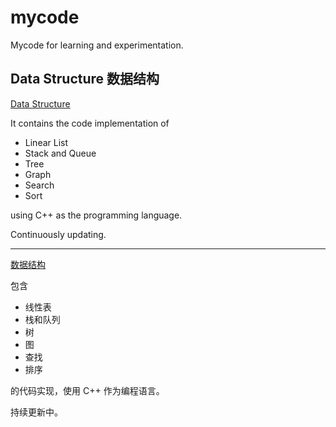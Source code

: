 # mycode

Mycode for learning and experimentation.

## Data Structure 数据结构

[Data Structure](https://github.com/Cohanbb/mycode/blob/main/c-cpp/DS/)

It contains the code implementation of 

* Linear List  
* Stack and Queue  
* Tree  
* Graph  
* Search  
* Sort  

using C++ as the programming language.

Continuously updating.

<hr>

[数据结构](https://github.com/Cohanbb/mycode/blob/main/c-cpp/DS/)

包含

* 线性表
* 栈和队列
* 树
* 图
* 查找
* 排序

的代码实现，使用 C++ 作为编程语言。

持续更新中。

